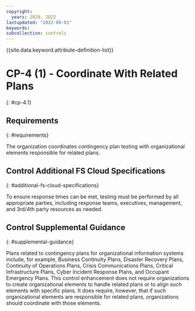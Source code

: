 ```yaml
---
copyright:
  years: 2020, 2022
lastupdated: "2022-09-01"
keywords: 
subcollection: controls
---
```



{{site.data.keyword.attribute-definition-list}}


# CP-4 (1) - Coordinate With Related Plans
{: #cp-4.1}

## Requirements
{: #requirements}

The organization coordinates contingency plan testing with organizational elements responsible for related plans.

## Control Additional FS Cloud Specifications
{: #additional-fs-cloud-specifications}

To ensure response times can be met, testing must be performed by all appropriate parties, including response teams, executives, management, and 3rd/4th party resources as needed.

## Control Supplemental Guidance
{: #supplemental-guidance}

Plans related to contingency plans for organizational information systems include, for example, Business Continuity Plans, Disaster Recovery Plans, Continuity of Operations Plans, Crisis Communications Plans, Critical Infrastructure Plans, Cyber Incident Response Plans, and Occupant Emergency Plans. This control enhancement does not require organizations to create organizational elements to handle related plans or to align such elements with specific plans. It does require, however, that if such organizational elements are responsible for related plans, organizations should coordinate with those elements.

